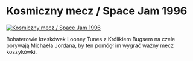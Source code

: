 Kosmiczny mecz / Space Jam 1996 
=============
[![Kosmiczny mecz / Space Jam 1996 ](http://vidos.pl/images/player.gif)](http://vidos.pl/kosmiczny-mecz-space-jam-1996)

 Bohaterowie kreskówek Looney Tunes z Królikiem Bugsem na czele porywają Michaela Jordana, by ten pomógł im wygrać ważny mecz koszykówki.
